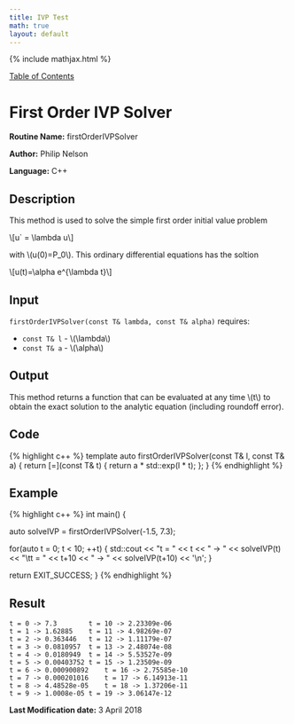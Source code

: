 ```yaml
---
title: IVP Test
math: true
layout: default
---
```


{% include mathjax.html %}

<a href="https://philipnelson5.github.io/MATH5620/SoftwareManual"> Table of Contents </a>
# First Order IVP Solver

**Routine Name:** firstOrderIVPSolver

**Author:** Philip Nelson

**Language:** C++

## Description

This method is used to solve the simple first order initial value problem

\\[u` = \lambda u\\]

with \\(u(0)=P_0\\). This ordinary differential equations has the soltion

\\[u(t)=\alpha e^{\lambda t}\\]

## Input

`firstOrderIVPSolver(const T& lambda, const T& alpha)` requires:

* `const T& l` - \\(\lambda\\)
* `const T& a` - \\(\alpha\\)

## Output

This method returns a function that can be evaluated at any time \\(t\\)
to obtain the exact solution to the analytic equation
(including roundoff error).

## Code
{% highlight c++ %}
template <typename T>
auto firstOrderIVPSolver(const T& l, const T& a)
{
  return [=](const T& t) { return a * std::exp(l * t); };
}
{% endhighlight %}

## Example
{% highlight c++ %}
int main()
{

  auto solveIVP = firstOrderIVPSolver(-1.5, 7.3);

  for(auto t = 0; t < 10; ++t)
  {
    std::cout << "t = " << t << " -> " << solveIVP(t)
      << "\tt = " << t+10 << " -> " << solveIVP(t+10) << '\n';
  }

  return EXIT_SUCCESS;
}
{% endhighlight %}

## Result
```
t = 0 -> 7.3		t = 10 -> 2.23309e-06
t = 1 -> 1.62885	t = 11 -> 4.98269e-07
t = 2 -> 0.363446	t = 12 -> 1.11179e-07
t = 3 -> 0.0810957	t = 13 -> 2.48074e-08
t = 4 -> 0.0180949	t = 14 -> 5.53527e-09
t = 5 -> 0.00403752	t = 15 -> 1.23509e-09
t = 6 -> 0.000900892	t = 16 -> 2.75585e-10
t = 7 -> 0.000201016	t = 17 -> 6.14913e-11
t = 8 -> 4.48528e-05	t = 18 -> 1.37206e-11
t = 9 -> 1.0008e-05	t = 19 -> 3.06147e-12
```

**Last Modification date:** 3 April 2018
